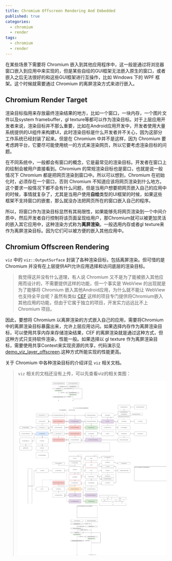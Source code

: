 ```yaml
---
title: Chromium Offscreen Rendering And Embedded
published: true
categories:
  - chromium
  - render
tags:
  - chromium
  - render
---
```


在某些场景下需要将 Chromium 嵌入到其他应用程序中，这一般是通过将浏览器窗口嵌入到应用中来实现的，但是某些自绘的GUI框架无法嵌入原生的窗口，或者嵌入之后无法很好的和这些GUI框架进行互操作，比如 Windows 下的 WPF 框架。这个时候就需要通过 Chromium 的离屏渲染方式来进行嵌入。

## Chromium Render Target

渲染目标指用来存放最终渲染结果的地方，比如一个窗口，一块内存，一个图片文件以及system framebuffer，gl texture等都可以作为渲染目标。对于上层应用开发者来说，渲染目标并不那么重要，比如在Android应用开发中，开发者使用大量系统提供的UI组件来构建UI，此时渲染目标是什么开发者并不关心，因为这部分工作系统已经封装了起来。但是在 Chromium 中并不是这样，因为 Chromium 要考虑跨平台，它要尽可能使用统一的方式来渲染网页，所以它要考虑渲染目标的问题。

在不同系统中，一般都会有窗口的概念，它是最常见的渲染目标。开发者在窗口上的绘制会被用户直接看到。Chromium 的常规渲染目标也是窗口，也就是说一般情况下 Chromium 都是把网页渲染到窗口中。所以可以想到，Chromium 在初始化时，必须存在一个窗口，否则 Chromium 不知道应该将网页渲染到什么地方。这个要求一般情况下都不会有什么问题，但是当用户想要把网页嵌入自己的应用中的时候，事情就复杂了，尤其是当用户使用**自绘**类型的UI框架的时候，如果这些框架不支持窗口的嵌套，那么就没办法把网页所在的窗口嵌入自己的程序。

所以，将窗口作为渲染目标显然有其局限性，如果能够先将网页渲染到一个中间介质中，然后开发者自行控制将该页面呈现给用户，那Chromium就可以被更加灵活的嵌入其它应用中，这种渲染方式称为**离屏渲染**。一般选用内存或者gl texture来作为离屏渲染目标。因为它们可以被方便的嵌入其他应用中。

## Chromium Offscreen Rendering

`viz` 中的 `viz::OutputSurface` 封装了各种渲染目标，包括离屏渲染。但可惜的是 Chromium 并没有在上层提供API允许应用选择和访问底层的渲染目标。

> 我觉得这并没有什么道理，有人说 Chromium 又不是为了能被嵌入其他应用而设计的，不需要提供这样的功能，但一个事实是 WebView 的出现就是为了能够将 Chromium 嵌入其他Android应用，为什么就不能让 WebView 也支持全平台呢？虽然有类似 [CEF](https://github.com/chromiumembedded/cef-project) 这样的项目专门提供将Chromium嵌入其他应用的功能，但由于它属于独立的项目，开发实力远远比不上 Chromium 项目。

因此，要想将 Chromium 以离屏渲染的方式嵌入自己的应用，需要将Chromium中的离屏渲染目标暴露出来，允许上层应用访问。如果选择内存作为离屏渲染目标，可以使用共享内存来存储渲染结果，CEF 的离屏渲染就是通过这种方式，但这种方式只支持软件渲染，性能一般。如果选择以 gl texture 作为离屏渲染目标，需要使用共享Context来实现资源的共享，代码演示见 [demo_viz_layer_offscreen](https://github.com/keyou/chromium_demo/tree/c/80.0.3987/demo_viz).这种方式所能实现的性能更高。

关于 Chromium 中各种渲染目标的介绍详见 `viz` 相关文档。

> `viz` 相关的文档还没有上传，可以先查看viz的相关类图：
>
> [![viz+cc](/data/viz+cc.svg)](/data/viz+cc.svg)
>